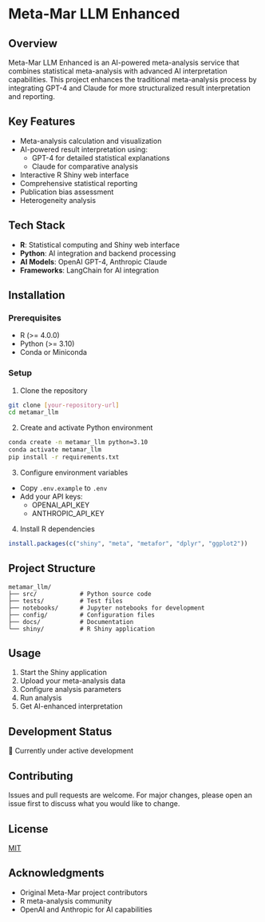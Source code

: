 # Meta-Mar LLM Enhanced

## Overview
Meta-Mar LLM Enhanced is an AI-powered meta-analysis service that combines statistical meta-analysis with advanced AI interpretation capabilities. This project enhances the traditional meta-analysis process by integrating GPT-4 and Claude for more structuralized result interpretation and reporting.

## Key Features
- Meta-analysis calculation and visualization
- AI-powered result interpretation using:
  * GPT-4 for detailed statistical explanations
  * Claude for comparative analysis
- Interactive R Shiny web interface
- Comprehensive statistical reporting
- Publication bias assessment
- Heterogeneity analysis

## Tech Stack
- **R**: Statistical computing and Shiny web interface
- **Python**: AI integration and backend processing
- **AI Models**: OpenAI GPT-4, Anthropic Claude
- **Frameworks**: LangChain for AI integration

## Installation

### Prerequisites
- R (>= 4.0.0)
- Python (>= 3.10)
- Conda or Miniconda

### Setup
1. Clone the repository
```bash
git clone [your-repository-url]
cd metamar_llm
```

2. Create and activate Python environment
```bash
conda create -n metamar_llm python=3.10
conda activate metamar_llm
pip install -r requirements.txt
```

3. Configure environment variables
- Copy `.env.example` to `.env`
- Add your API keys:
  * OPENAI_API_KEY
  * ANTHROPIC_API_KEY

4. Install R dependencies
```R
install.packages(c("shiny", "meta", "metafor", "dplyr", "ggplot2"))
```

## Project Structure
```
metamar_llm/
├── src/            # Python source code
├── tests/          # Test files
├── notebooks/      # Jupyter notebooks for development
├── config/         # Configuration files
├── docs/           # Documentation
└── shiny/          # R Shiny application
```

## Usage
1. Start the Shiny application
2. Upload your meta-analysis data
3. Configure analysis parameters
4. Run analysis
5. Get AI-enhanced interpretation

## Development Status
🚧 Currently under active development

## Contributing
Issues and pull requests are welcome. For major changes, please open an issue first to discuss what you would like to change.

## License
[MIT](https://choosealicense.com/licenses/mit/)

## Acknowledgments
- Original Meta-Mar project contributors
- R meta-analysis community
- OpenAI and Anthropic for AI capabilities